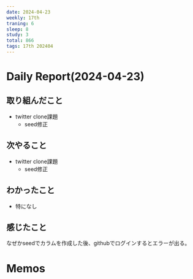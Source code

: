 ```yaml
---
date: 2024-04-23
weekly: 17th
traning: 6
sleep: 8
study: 3
total: 866
tags: 17th 202404 
---
```

# Daily Report(2024-04-23)
## 取り組んだこと
- twitter clone課題
	- seed修正
## 次やること
- twitter clone課題
	- seed修正
## わかったこと
- 特になし
## 感じたこと
なぜかseedでカラムを作成した後、githubでログインするとエラーが出る。
# Memos
